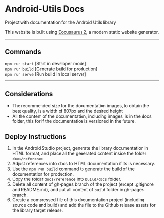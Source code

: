 # Android-Utils Docs

Project with documentation for the Android Utils library

This website is built using [Docusaurus 2](https://v2.docusaurus.io/), a modern static website generator.

---

## Commands

`npm run start` [Start in developer mode] <br/>
`npm run build` [Generate build for production] <br/>
`npm run serve` [Run build in local server] <br/>

---

## Considerations

- The recommended size for the documentation images, to obtain the best quality, is a width of 807px and the desired height.
- All the content of the documentation, including images, is in the docs folder, this for if the documentation is versioned in the future.

## Deploy Instructions

1. In the Android Studio project, generate the library documentation in HTML format, and place all the generated content inside the folder `docs/reference`
2. Adjust references into docs to HTML documentation if its is necessary.
3. Use the `npm run build` command to generate the build of the documentation for production.
4. Copy the folder `docs/reference` into `build/docs` folder.
5. Delete all content of gh-pages branch of the project (except .gitignore and README.md), and put all content of `build` folder in gh-pages branch.
6. Create a compressed file of this documentation project (including source code and build) and add the file to the Github release assets for the library target release.
